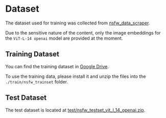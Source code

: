 # Dataset

The dataset used for training was collected from [nsfw_data_scraper](https://github.com/alex000kim/nsfw_data_scraper).

Due to the sensitive nature of the content, only the image embeddings for the `ViT-L-14 openai` model are provided at the moment.

## Training Dataset

You can find the training dataset in [Google Drive](https://drive.google.com/file/d/1yenil0R4GqmTOFQ_GVw__x61ofZ-OBcS/view?usp=sharing).

To use the training data, please install it and unzip the files into the  `./train/nsfw_trainset` folder.

## Test Dataset 

The test dataset is located at [test/nsfw_testset_vit_l_14_openai.zip](test/nsfw_testset_vit_l_14_openai.zip).